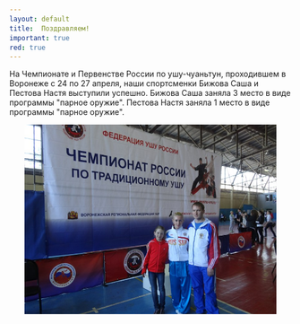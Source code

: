 ```yaml
---
layout: default
title:  Поздравляем!
important: true
red: true
---
```

На Чемпионате и Первенстве России по ушу-чуаньтун, проходившем в Воронеже с 24 по 27 апреля, наши спортсменки Бижова Саша и Пестова Настя выступили успешно.
Бижова Саша заняла 3 место в виде программы "парное оружие".
Пестова Настя заняла 1 место в виде программы "парное оружие".
<center><img src='/huabao/ren/Voronezh2014.jpg' width='450'></center>

